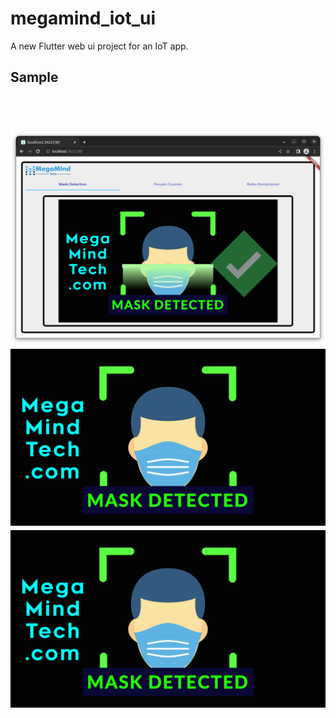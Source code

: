 # megamind_iot_ui

A new Flutter web ui project for an IoT app.

## Sample

<h1 align="center">
  <br>
  <a><img src="https://raw.githubusercontent.com/lioTauhid/megamind-iot-ui/main/Screenshot.png"></a>
  <a><img src="https://raw.githubusercontent.com/lioTauhid/megamind-iot-ui/main/assets/with_mask.gif"></a>
  <a><img src="https://raw.githubusercontent.com/lioTauhid/megamind-iot-ui/main/assets/with_mask.gif"></a>

  <br>
  <br>
</h1>
